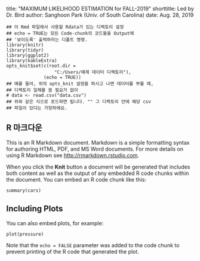 
title: "MAXIMUM LIKELIHOOD ESTIMATION for FALL-2019"
shorttitle: Led by Dr. Bird
author: Sanghoon Park (Univ. of South Carolina)
date: Aug. 28, 2019

```{r setup, include=FALSE}
## 이 Rmd 파일에서 사용할 Rdata가 있는 디렉토리 설정
## echo = TRUE는 모든 Code-chunk의 코드들을 Output에 
## '보이도록' 출력하라는 디폴트 명령.
library(knitr)
library(tidyr)
library(ggplot2)
library(kableExtra)
opts_knit$set(c(root.dir = 
                  "C:/Users/예제 데이터 디렉토리"),
              (echo = TRUE))
## 예를 들어, 위의 opts_knit 설정을 하시고 나면 데이터를 부를 때,
## 디렉토리 일체를 쓸 필요가 없이
# data <- read.csv("data.csv")
## 위와 같은 식으로 로드하면 됩니다. "" 그 디렉토리 안에 해당 csv
## 파일이 있다는 가정하에요.
```


## R 마크다운

This is an R Markdown document. Markdown is a simple formatting syntax for authoring HTML, PDF, and MS Word documents. For more details on using R Markdown see <http://rmarkdown.rstudio.com>.

When you click the **Knit** button a document will be generated that includes both content as well as the output of any embedded R code chunks within the document. You can embed an R code chunk like this:

```{r cars}
summary(cars)
```

## Including Plots

You can also embed plots, for example:

```{r pressure, echo=FALSE}
plot(pressure)
```

Note that the `echo = FALSE` parameter was added to the code chunk to prevent printing of the R code that generated the plot.

